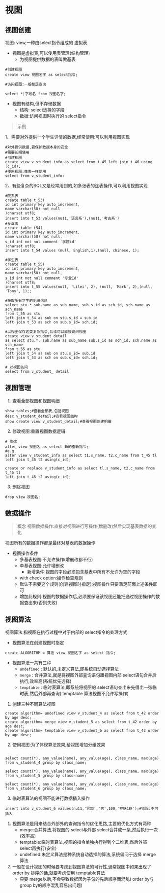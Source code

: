 # 视图



## 视图创建

视图: view,一种由select指令组成的 虚拟表

+ 视图是虚拟表,可以使用表管理(结构管理)
  + 为视图提供数据的表叫做基表

```mysql
#创建视图
create view 视图名字 as select指令;

#访问视图:一般都是查询

select *|字段名 from 视图名字;
```

+ 视图有结构,但不存储数据
  + 结构: select选择的字段
  + 数据:访问视图时执行的 select指令



> 示例

1、需要对外提供一个学生详情的数据,经常使用:可以利用视图实现

```mysql
#对外提供数据,要保护数据本身的安全
#需要长期使用
#创建视图
create view v_student_info as select from t_45 left join t_46 using (c_id);
#使用视图:像表一样使用
select from v_student_info:

```
2、有些复杂的SQL又是经常用到的,如多张表的连表操作,可以利用视图实现

```mysql
#院系表
create table t_53(
id int primary key auto_increment,
name varchar(50) not null
)charset utf8;
insert into t_53 values(nu11,'语言系'),(nu11,'考古系')
#专业表
create table t54(
id int primary key auto_increment,
name varchar(50) not null,
s_id int not nul comment '学院id'
)charset utf8;
insert into t_54 values (null, English,1),(null, chinese, 1);
    
#学生表
create table t_55(
id int primary key auto_increment,
name varchar(50) not null,
s_id int not null comment '专业Id'
)charset utf8;
insert into t_55 values(null, 'Lilei', 2), (null, 'Mark', 2),(null, 'Tony', 1);;

#获取所有学生的明细信息
select stu.* sub.name as sub_name, sub.s_id as sch_id, sch.name as sch_name 
from t_55 as stu 
left join t_54 as sub on stu.s_id = sub.id 
left join t_53 as sch on sub.s_id= sch.id;

#以视图保存这类复杂指令,后续可以直接访问视图
create view v_student_detail 
as select stu.*, sub.name as sub_name sub.s_id as sch_id, sch.name as sch_name 
from t_55 as stu 
left join t_54 as sub on stu.s_id= sub.id 
left join t_53 as sch on sub.s_id= sch.id;

# 以视图访问
select from v_student_ detail
```
## 视图管理

1. 查看全部视图和视图明细

```mysql
show tables;#查看全部表,包括视图
desc v_student_detail;#查看视图结构
show create view v_student_detail;#查看视图创建明细
```
2. 修改视图:重置视图数据逻辑

```mysql
# 修改
alter view 视图名 as select 新的查新指令;
#e.g
alter view v_student_info as select t1.s_name, t2.c_name from t_45 tl 
left join t_46 t2 using(c_id);

create or replace v_student_info as select tl.s_name, t2.c_name from t_45 tl 
left join t_46 t2 using(c_id);
```
3. 删除视图

```mysql
drop view 视图名;
```
## 数据操作

>  概念 视图数据操作:直接对视图进行写操作(增删改)然后实现基表数据的变化

视图所有的数据操作都是最终对基表的数据操作

+ 视图操作条件
  + 多基表视图:不允许操作(增删改都不行)
  + 单基表视图:允许增删改
    + 新增条件:视图的字段必须包含基表中所有不允许为空的字段
  +  with check option:操作检查规则
    + 默认不需要这个规则(创建视图时指定):视图操作只要满足前面上述条件即可
    + 增加此规则:视图的数据操作后,必须要保证该视图还能把通过视图操作的数据査岀来(否则失败)

## 视图算法

视图算法:指视图在执行过程中对于内部的 select指令的处理方式

+ 视图算法在创建视图时指定

```mysql
create ALGORITHM = 算法 view 视图名字 as select 指令;
```



+ 视图算法一共有三种
  + `undefined` : 默认的,未定义算法,即系统自动选择算法
  + `merge` : 合并算法,就是将视图外部査询语句跟视图内部 select语句合并后执行,效率高(系统优先选择)
  + `temptable` : 临时表算法,即系统将视图的 select语句查岀来先得岀一张临时表,然后外部再查询( temptable 算法视图不允许写操作)

1. 创建三种不同算法视图

```mysql
create algorithm= undefined view v_student_4 as select from t_42 order by age desc;
create algorithm= merge view v_student_5 as select from t_42 order by age desc;
create algorithm= temptable view v_student_6 as select from t_42 order by age desc;
```
2. 使用视图:为了体现算法效果,给视图增加分组效果

```mysql

select count(*), any_value(name), any_value(age), class_name, max(age) 
from v_student_4 group by class_name;

select count(*), any_value(name), any_value(age), class_name, max(age) 
from v_student_5 group by class-name;

select count(*), any_value(name), any_value(age), class_name, max(age) 
from v_student_6 group by class_name;
```

3. 临时表算法的视图不能进行数据插入操作

```mysql
insert into v_student_6 values(nu11,'冥加','男',100,'神妖1班');#错误:不可插入
```

   

   





1. 视图算法是用来结合外部外的查询指令的优化思路,主要的优化方式有两种
   - merge:合并算法,将视图的 select与外部 select合并成一条,然后执行一次(效率高)
   - temptable:临时表算法,视图的指令单独执行得到个二维表,然后外部 select再执行(安全)
   - undefined:未定义算法是种系统自动选择的算法,系统偏冋于选择 merge算法
2. 一般在设计视图的时候要考虑到视图算法的可行性,通常视图中如果出现了 order by 排序的话,就要考虑使用
   temptable算法
   - 只要 merge以后,不会导致数据因为子句的先后顺序而混乱( order by与 group by的顺序混乱容易出问题)